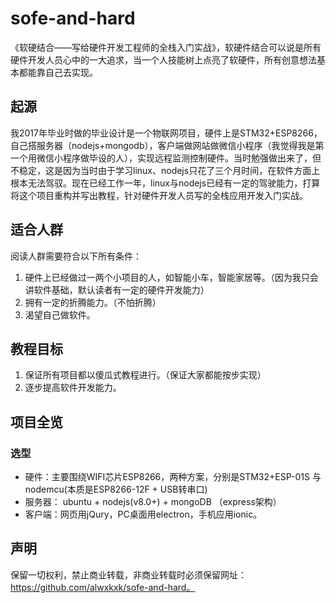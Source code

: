 # sofe-and-hard
《软硬结合——写给硬件开发工程师的全栈入门实战》，软硬件结合可以说是所有硬件开发人员心中的一大追求，当一个人技能树上点亮了软硬件，所有创意想法基本都能靠自己去实现。

## 起源
我2017年毕业时做的毕业设计是一个物联网项目，硬件上是STM32+ESP8266，自己搭服务器（nodejs+mongodb），客户端做网站做微信小程序（我觉得我是第一个用微信小程序做毕设的人），实现远程监测控制硬件。当时勉强做出来了，但不稳定，这是因为当时由于学习linux、nodejs只花了三个月时间，在软件方面上根本无法驾驭。现在已经工作一年，linux与nodejs已经有一定的驾驶能力，打算将这个项目重构并写出教程，针对硬件开发人员写的全栈应用开发入门实战。

## 适合人群
阅读人群需要符合以下所有条件：
1. 硬件上已经做过一两个小项目的人，如智能小车，智能家居等。（因为我只会讲软件基础，默认读者有一定的硬件开发能力）
2. 拥有一定的折腾能力。（不怕折腾）
3. 渴望自己做软件。
## 教程目标
1. 保证所有项目都以傻瓜式教程进行。（保证大家都能按步实现）
2. 逐步提高软件开发能力。
## 项目全览
### 选型
- 硬件：主要围绕WIFI芯片ESP8266，两种方案，分别是STM32+ESP-01S 与 nodemcu(本质是ESP8266-12F + USB转串口)
- 服务器： ubuntu + nodejs(v8.0+) + mongoDB （express架构）
- 客户端：网页用jQury，PC桌面用electron，手机应用ionic。

## 声明
保留一切权利，禁止商业转载，非商业转载时必须保留网址：https://github.com/alwxkxk/sofe-and-hard。


